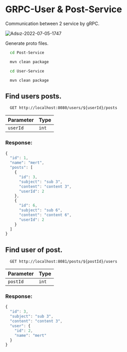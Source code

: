 # GRPC-User & Post-Service
Communication between 2 service by gRPC.

![Adsız-2022-07-05-1747](https://user-images.githubusercontent.com/21373505/205436193-0fe69835-fcbe-4b48-8671-2da0b7323e73.png)


Generate proto files.

```bash
  cd Post-Service
```
```bash
  mvn clean package
```

```bash
  cd User-Service
```
```bash
  mvn clean package
```


## Find users posts.

```http
  GET http://localhost:8080/users/${userId}/posts
```

| Parameter | Type     | 
| :-------- | :------- |
| `userId` | `int` | 

### Response:

```javascript
{
  "id": 1,
  "name": "mert",
  "posts": [
    {
      "id": 3,
      "subject": "sub 3",
      "content": "content 3",
      "userId": 2
    },
    {
      "id": 6,
      "subject": "sub 6",
      "content": "content 6",
      "userId": 2
    }
  ]
}
```

## Find user of post.

```http
  GET http://localhost:8081/posts/${postId}/users
```

| Parameter | Type     | 
| :-------- | :------- | 
| `postId`      | `int` | 

### Response:

```javascript
{
  "id": 3,
  "subject": "sub 3",
  "content": "content 3",
  "user": {
    "id": 2,
    "name": "mert"
  }
}
```
